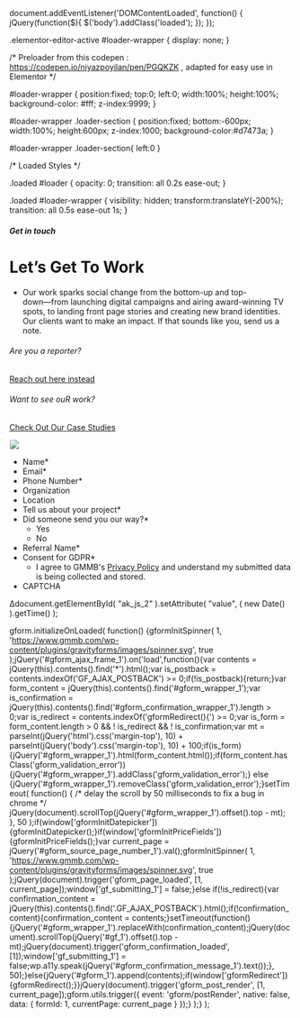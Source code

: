 



















document.addEventListener('DOMContentLoaded', function() {
jQuery(function($){
$('body').addClass('loaded');
}); });


.elementor-editor-active #loader-wrapper {
display: none;
}

/\* Preloader from this codepen : https://codepen.io/niyazpoyilan/pen/PGQKZK , adapted for easy use in Elementor \*/

#loader-wrapper {
position:fixed;
top:0;
left:0;
width:100%;
height:100%;
background-color: #fff;
z-index:9999;
}


#loader-wrapper .loader-section {
position:fixed;
bottom:-600px;
width:100%;
height:600px;
z-index:1000;
background-color:#d7473a;
}

#loader-wrapper .loader-section{
left:0
}

/\* Loaded Styles \*/

.loaded #loader {
opacity: 0;
transition: all 0.2s ease-out;
}

.loaded #loader-wrapper {
visibility: hidden;
transform:translateY(-200%);
transition: all 0.5s ease-out 1s;
}

























##### Get in touch

 




Let’s Get To Work
=================

 












* Our work sparks social change from the bottom-up and top-down―from launching digital campaigns and airing award-winning TV spots, to landing front page stories and creating new brand identities. Our clients want to make an impact. If that sounds like you, send us a note.

 











###### Are you a reporter?

 




[Reach out here instead](#)












###### Want to see ouR work?

 




[Check Out Our Case Studies](/case-studies/)



















![](data:image/gif;base64,R0lGODlhAQABAAAAACH5BAEKAAEALAAAAAABAAEAAAICTAEAOw==)![](https://www.gmmb.com/wp-content/uploads/2020/12/Envelope_New.gif) 






* Name\*
* Email\*
* Phone Number\*
* Organization
* Location
* Tell us about your project\*
* Did someone send you our way?\*
	+ Yes
	+ No
* Referral Name\*
* Consent for GDPR\*
	+ I agree to GMMB's [Privacy Policy](/privacy-policy/) and understand my submitted data is being collected and stored.
* CAPTCHA

  








Δdocument.getElementById( "ak\_js\_2" ).setAttribute( "value", ( new Date() ).getTime() );





gform.initializeOnLoaded( function() {gformInitSpinner( 1, 'https://www.gmmb.com/wp-content/plugins/gravityforms/images/spinner.svg', true );jQuery('#gform\_ajax\_frame\_1').on('load',function(){var contents = jQuery(this).contents().find('\*').html();var is\_postback = contents.indexOf('GF\_AJAX\_POSTBACK') >= 0;if(!is\_postback){return;}var form\_content = jQuery(this).contents().find('#gform\_wrapper\_1');var is\_confirmation = jQuery(this).contents().find('#gform\_confirmation\_wrapper\_1').length > 0;var is\_redirect = contents.indexOf('gformRedirect(){') >= 0;var is\_form = form\_content.length > 0 && ! is\_redirect && ! is\_confirmation;var mt = parseInt(jQuery('html').css('margin-top'), 10) + parseInt(jQuery('body').css('margin-top'), 10) + 100;if(is\_form){jQuery('#gform\_wrapper\_1').html(form\_content.html());if(form\_content.hasClass('gform\_validation\_error')){jQuery('#gform\_wrapper\_1').addClass('gform\_validation\_error');} else {jQuery('#gform\_wrapper\_1').removeClass('gform\_validation\_error');}setTimeout( function() { /\* delay the scroll by 50 milliseconds to fix a bug in chrome \*/ jQuery(document).scrollTop(jQuery('#gform\_wrapper\_1').offset().top - mt); }, 50 );if(window['gformInitDatepicker']) {gformInitDatepicker();}if(window['gformInitPriceFields']) {gformInitPriceFields();}var current\_page = jQuery('#gform\_source\_page\_number\_1').val();gformInitSpinner( 1, 'https://www.gmmb.com/wp-content/plugins/gravityforms/images/spinner.svg', true );jQuery(document).trigger('gform\_page\_loaded', [1, current\_page]);window['gf\_submitting\_1'] = false;}else if(!is\_redirect){var confirmation\_content = jQuery(this).contents().find('.GF\_AJAX\_POSTBACK').html();if(!confirmation\_content){confirmation\_content = contents;}setTimeout(function(){jQuery('#gform\_wrapper\_1').replaceWith(confirmation\_content);jQuery(document).scrollTop(jQuery('#gf\_1').offset().top - mt);jQuery(document).trigger('gform\_confirmation\_loaded', [1]);window['gf\_submitting\_1'] = false;wp.a11y.speak(jQuery('#gform\_confirmation\_message\_1').text());}, 50);}else{jQuery('#gform\_1').append(contents);if(window['gformRedirect']) {gformRedirect();}}jQuery(document).trigger('gform\_post\_render', [1, current\_page]);gform.utils.trigger({ event: 'gform/postRender', native: false, data: { formId: 1, currentPage: current\_page } });} );} );





















